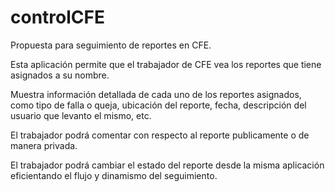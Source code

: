 controlCFE
==========

Propuesta para seguimiento de reportes en CFE.

Esta aplicación permite que el trabajador de CFE vea los reportes que tiene asignados a su nombre.

Muestra información detallada de cada uno de los reportes asignados, como tipo de falla o queja, ubicación del reporte, fecha, descripción del usuario que levanto el mismo, etc.

El trabajador podrá comentar con respecto al reporte publicamente o de manera privada.

El trabajador podrá cambiar el estado del reporte desde la misma aplicación eficientando el flujo y dinamismo del seguimiento.


